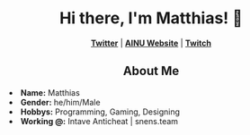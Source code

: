 <h1 align="center">Hi there, I'm Matthias! 👋</h1>

<p align="center">
  <strong><a href="https://twitter.com/DevWambo">Twitter</a></strong> |
    <strong><a href="https://ainu.wambo-dev.eu">AINU Website</a></strong> |
  <strong><a href="https://www.twitch.tv/Wamboosu">Twitch</a></strong>
</p>

<h2 align="center">About Me</h2>
<li>
<b>Name:</b> Matthias</li>
<li>
<b>Gender:</b> he/him/Male
</li>
<li>
<b>Hobbys:</b> Programming, Gaming, Designing
</li>
<li>
<b>Working @:</b> Intave Anticheat | snens.team
</li>

<!--
**byWambo/byWambo** is a ✨ _special_ ✨ repository because its `README.md` (this file) appears on your GitHub profile.

Here are some ideas to get you started:

- 🔭 I’m currently working on ...
- 🌱 I’m currently learning ...
- 👯 I’m looking to collaborate on ...
- 🤔 I’m looking for help with ...
- 💬 Ask me about ...
- 📫 How to reach me: ...
- 😄 Pronouns: ...
- ⚡ Fun fact: ...
-->
